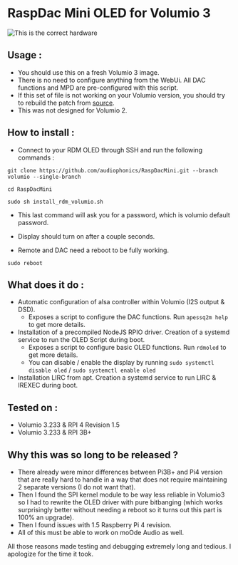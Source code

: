 # RaspDac Mini OLED for Volumio 3

![This is the correct hardware](https://www.audiophonics.fr/img/cms/Images/Produits/13K/13300/rdmoled.png)


## Usage : 
- You should use this on a fresh Volumio 3 image.
- There is no need to configure anything from the WebUi. All DAC functions and MPD are pre-configured with this script.
- If this set of file is not working on your Volumio version, you should try to rebuild the patch from [source](https://github.com/audiophonics/RaspDacMini/tree/v2.1).
- This was not designed for Volumio 2.

## How to install : 
- Connect to your RDM OLED through SSH and run the following commands : 
```
git clone https://github.com/audiophonics/RaspDacMini.git --branch volumio --single-branch

cd RaspDacMini

sudo sh install_rdm_volumio.sh

```
- This last command will ask you for a password, which is volumio default password. 

- Display should turn on after a couple seconds.
- Remote and DAC need a reboot to be fully working.
```
sudo reboot
```

## What does it do : 
- Automatic configuration of alsa controller within Volumio (I2S output & DSD). 
    - Exposes a script to configure the DAC functions. Run ```apessq2m help``` to get more details.
- Installation of a precompiled NodeJS RPIO driver. Creation of a systemd service to run the OLED Script during boot.
    - Exposes a script to configure basic OLED functions. Run ```rdmoled``` to get more details.
    - You can disable / enable the display by running ```sudo systemctl disable oled```  / ```sudo systemctl enable oled```
- Installation LIRC from apt. Creation a systemd service to run LIRC & IREXEC during boot.

## Tested on  : 
- Volumio 3.233 & RPI 4 Revision 1.5
- Volumio 3.233 & RPI 3B+

## Why this was so long to be released ?  
- There already were minor differences between Pi3B+ and Pi4 version that are really hard to handle in a way that does not require maintaining 2 separate versions (I do not want that).
- Then I found the SPI kernel module to be way less reliable in Volumio3 so I had to rewrite the OLED driver with pure bitbanging (which works surprisingly better without needing a reboot so it turns out this part is 100% an upgrade).
- Then I found issues with 1.5 Raspberry Pi 4 revision.
- All of this must be able to work on moOde Audio as well.

All those reasons made testing and debugging extremely long and tedious. I apologize for the time it took.
